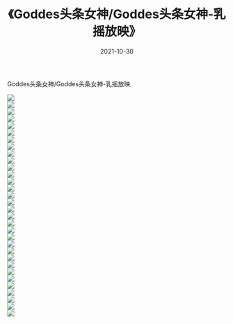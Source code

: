 ﻿---
layout: post
title:  《Goddes头条女神/Goddes头条女神-乳摇放映》
date:   2021-10-30
img: http://pic.660000.xyz/1:/网络美图/2021/Goddes头条女神/Goddes头条女神-乳摇放映/000.jpg
categories: [美女, 清纯, 唯美]
---

Goddes头条女神/Goddes头条女神-乳摇放映

 ![](http://pic.660000.xyz/1:/网络美图/2021/Goddes头条女神/Goddes头条女神-乳摇放映/001.jpg) <br>![](http://pic.660000.xyz/1:/网络美图/2021/Goddes头条女神/Goddes头条女神-乳摇放映/002.jpg) <br>![](http://pic.660000.xyz/1:/网络美图/2021/Goddes头条女神/Goddes头条女神-乳摇放映/003.jpg) <br>![](http://pic.660000.xyz/1:/网络美图/2021/Goddes头条女神/Goddes头条女神-乳摇放映/004.jpg) <br>![](http://pic.660000.xyz/1:/网络美图/2021/Goddes头条女神/Goddes头条女神-乳摇放映/005.jpg) <br>![](http://pic.660000.xyz/1:/网络美图/2021/Goddes头条女神/Goddes头条女神-乳摇放映/006.jpg) <br>![](http://pic.660000.xyz/1:/网络美图/2021/Goddes头条女神/Goddes头条女神-乳摇放映/007.jpg) <br>![](http://pic.660000.xyz/1:/网络美图/2021/Goddes头条女神/Goddes头条女神-乳摇放映/008.jpg) <br>![](http://pic.660000.xyz/1:/网络美图/2021/Goddes头条女神/Goddes头条女神-乳摇放映/009.jpg) <br>![](http://pic.660000.xyz/1:/网络美图/2021/Goddes头条女神/Goddes头条女神-乳摇放映/010.jpg) <br>![](http://pic.660000.xyz/1:/网络美图/2021/Goddes头条女神/Goddes头条女神-乳摇放映/011.jpg) <br>![](http://pic.660000.xyz/1:/网络美图/2021/Goddes头条女神/Goddes头条女神-乳摇放映/012.jpg) <br>![](http://pic.660000.xyz/1:/网络美图/2021/Goddes头条女神/Goddes头条女神-乳摇放映/013.jpg) <br>![](http://pic.660000.xyz/1:/网络美图/2021/Goddes头条女神/Goddes头条女神-乳摇放映/014.jpg) <br>![](http://pic.660000.xyz/1:/网络美图/2021/Goddes头条女神/Goddes头条女神-乳摇放映/015.jpg) <br>![](http://pic.660000.xyz/1:/网络美图/2021/Goddes头条女神/Goddes头条女神-乳摇放映/016.jpg) <br>![](http://pic.660000.xyz/1:/网络美图/2021/Goddes头条女神/Goddes头条女神-乳摇放映/017.jpg) <br>![](http://pic.660000.xyz/1:/网络美图/2021/Goddes头条女神/Goddes头条女神-乳摇放映/018.jpg) <br>![](http://pic.660000.xyz/1:/网络美图/2021/Goddes头条女神/Goddes头条女神-乳摇放映/019.jpg) <br>![](http://pic.660000.xyz/1:/网络美图/2021/Goddes头条女神/Goddes头条女神-乳摇放映/020.jpg) <br>![](http://pic.660000.xyz/1:/网络美图/2021/Goddes头条女神/Goddes头条女神-乳摇放映/021.jpg) <br>![](http://pic.660000.xyz/1:/网络美图/2021/Goddes头条女神/Goddes头条女神-乳摇放映/022.jpg) <br>![](http://pic.660000.xyz/1:/网络美图/2021/Goddes头条女神/Goddes头条女神-乳摇放映/023.jpg) <br>![](http://pic.660000.xyz/1:/网络美图/2021/Goddes头条女神/Goddes头条女神-乳摇放映/024.jpg) <br>![](http://pic.660000.xyz/1:/网络美图/2021/Goddes头条女神/Goddes头条女神-乳摇放映/025.jpg) <br>![](http://pic.660000.xyz/1:/网络美图/2021/Goddes头条女神/Goddes头条女神-乳摇放映/026.jpg) <br>![](http://pic.660000.xyz/1:/网络美图/2021/Goddes头条女神/Goddes头条女神-乳摇放映/027.jpg) <br>![](http://pic.660000.xyz/1:/网络美图/2021/Goddes头条女神/Goddes头条女神-乳摇放映/028.jpg) <br>![](http://pic.660000.xyz/1:/网络美图/2021/Goddes头条女神/Goddes头条女神-乳摇放映/029.jpg) <br>![](http://pic.660000.xyz/1:/网络美图/2021/Goddes头条女神/Goddes头条女神-乳摇放映/030.jpg) <br>![](http://pic.660000.xyz/1:/网络美图/2021/Goddes头条女神/Goddes头条女神-乳摇放映/031.jpg) <br>![](http://pic.660000.xyz/1:/网络美图/2021/Goddes头条女神/Goddes头条女神-乳摇放映/032.jpg) <br>